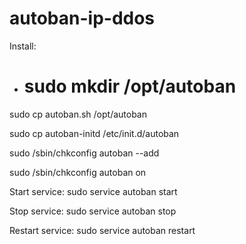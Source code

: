 autoban-ip-ddos
===============

Install:
 
- # sudo mkdir /opt/autoban
 
 sudo cp autoban.sh /opt/autoban
 
 sudo cp autoban-initd /etc/init.d/autoban
 
 sudo /sbin/chkconfig autoban --add
 
 sudo /sbin/chkconfig autoban on

Start service:
 sudo service autoban start

Stop service:
 sudo service autoban stop

Restart service:
 sudo service autoban restart
